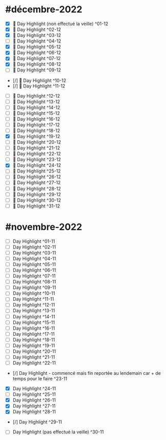 # #décembre-2022
- [x] 🔆 Day Highlight (non effectué la veille) ^01-12
- [x] 🔆 Day Highlight ^02-12
- [x] 🔆 Day Highlight ^03-12
- [ ] 🔆 Day Highlight ^04-12
- [x] 🔆 Day Highlight ^05-12
- [x] 🔆 Day Highlight ^06-12
- [x] 🔆 Day Highlight ^07-12
- [x] 🔆 Day Highlight ^08-12
- [ ] 🔆 Day Highlight ^09-12
- [/] 🔆 Day Highlight ^10-12
- [/] 🔆 Day Highlight ^11-12
- [ ] 🔆 Day Highlight ^12-12
- [ ] 🔆 Day Highlight ^13-12
- [ ] 🔆 Day Highlight ^14-12
- [ ] 🔆 Day Highlight ^15-12
- [ ] 🔆 Day Highlight ^16-12
- [ ] 🔆 Day Highlight ^17-12
- [ ] 🔆 Day Highlight ^18-12
- [x] 🔆 Day Highlight ^19-12
- [ ] 🔆 Day Highlight ^20-12
- [ ] 🔆 Day Highlight ^21-12
- [ ] 🔆 Day Highlight ^22-12
- [ ] 🔆 Day Highlight ^23-12
- [x] 🔆 Day Highlight ^24-12
- [ ] 🔆 Day Highlight ^25-12
- [ ] 🔆 Day Highlight ^26-12
- [ ] 🔆 Day Highlight ^27-12
- [ ] 🔆 Day Highlight ^28-12
- [ ] 🔆 Day Highlight ^29-12
- [ ] 🔆 Day Highlight ^30-12
- [ ] 🔆 Day Highlight ^31-12

# #novembre-2022
- [ ] Day Highlight ^01-11
- [ ] Day Highlight ^02-11
- [ ] Day Highlight ^03-11
- [ ] Day Highlight ^04-11
- [ ] Day Highlight ^05-11
- [ ] Day Highlight ^06-11
- [ ] Day Highlight ^07-11
- [ ] Day Highlight ^08-11
- [ ] Day Highlight ^09-11
- [ ] Day Highlight ^10-11
- [ ] Day Highlight ^11-11
- [ ] Day Highlight ^12-11
- [ ] Day Highlight ^13-11
- [ ] Day Highlight ^14-11
- [ ] Day Highlight ^15-11
- [ ] Day Highlight ^16-11
- [ ] Day Highlight ^17-11
- [ ] Day Highlight ^18-11
- [ ] Day Highlight ^19-11
- [ ] Day Highlight ^20-11
- [ ] Day Highlight ^21-11
- [ ] Day Highlight ^22-11
- [/] Day Highlight - commencé mais fin reportée au lendemain car + de temps pour le faire ^23-11
- [x] Day Highlight ^24-11
- [ ] Day Highlight ^25-11
- [x] Day Highlight ^26-11
- [x] Day Highlight ^27-11
- [x] Day Highlight ^28-11
- [/] Day Highlight ^29-11
- [ ] Day Highlight (pas effectué la veille) ^30-11